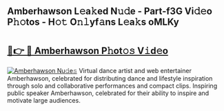 ## Amberhawson L𝚎a𝚔ed N𝚞𝚍e - Part-f3G Vi𝚍𝚎o P𝚑𝚘tos - H𝚘𝚝 O𝚗𝚕yf𝚊ns L𝚎a𝚔s oMLKy

# <h2><a href="http://kfc9rk9.oniu.top/?m=Amberhawson">🔗👉 🔴 Amberhawson P𝚑ot𝚘𝚜 V𝚒d𝚎o</a></h2>

[![Amberhawson Nu𝚍e𝚜](https://i.imgur.com/0qMVB7G.gif)](http://kfc9rk9.oniu.top/?m=Amberhawson)
Virtual dance artist and web entertainer Amberhawson, celebrated for distributing dance and lifestyle inspiration through solo and collaborative performances and compact clips. Inspiring public speaker Amberhawson, celebrated for their ability to inspire and motivate large audiences.  
